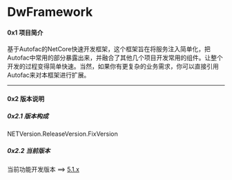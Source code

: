 # DwFramework
#### 0x1 项目简介
基于Autofac的NetCore快速开发框架，这个框架旨在将服务注入简单化，把Autofac中常用的部分暴露出来，并融合了其他几个项目开发常用的组件。让整个开发的过程变得简单快速。当然，如果你有更复杂的业务需求，你可以直接引用Autofac来对本框架进行扩展。

---

#### 0x2 版本说明
##### 0x2.1 版本构成
NETVersion.ReleaseVersion.FixVersion
##### 0x2.2 当前版本
当前功能开发版本 ==> [5.1.x](https://github.com/BanCodeNet/DwFramework/tree/5.1.x-release)

